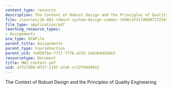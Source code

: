 ```yaml
---
content_type: resource
description: The Context of Robust Design and the Principles of Quality Engineering
file: /courses/16-881-robust-system-design-summer-1998/af317d0d0727210fa7a6cc52f94d4912_HW3_Context.pdf
file_type: application/pdf
learning_resource_types:
- Assignments
ocw_type: OCWFile
parent_title: Assignments
parent_type: CourseSection
parent_uid: fe0587be-771f-f77b-a225-1eba64d2dde3
resourcetype: Document
title: HW3_Context.pdf
uid: af317d0d-0727-210f-a7a6-cc52f94d4912
---
```

The Context of Robust Design and the Principles of Quality Engineering

